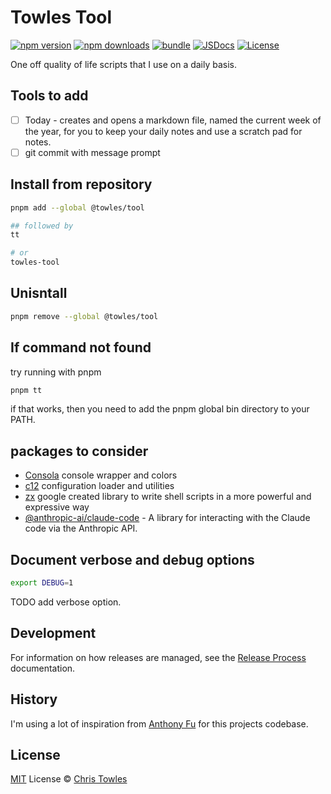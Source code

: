 # Towles Tool

[![npm version][npm-version-src]][npm-version-href]
[![npm downloads][npm-downloads-src]][npm-downloads-href]
[![bundle][bundle-src]][bundle-href]
[![JSDocs][jsdocs-src]][jsdocs-href]
[![License][license-src]][license-href]

One off quality of life scripts that I use on a daily basis.

## Tools to add
- [ ] Today - creates and opens a markdown file, named the current week of the year, for you to keep your daily notes and use a scratch pad for notes.
- [ ] git commit with message prompt

## Install from repository

```bash
pnpm add --global @towles/tool

## followed by
tt

# or
towles-tool
```

## Unisntall

```bash
pnpm remove --global @towles/tool
```

## If command not found

try running with pnpm
```bash
pnpm tt
```

if that works, then you need to add the pnpm global bin directory to your PATH.

## packages to consider

- [Consola](https://github.com/unjs/consola) console wrapper and colors
- [c12](https://github.com/unjs/c12) configuration loader and utilities
- [zx](https://github.com/google/zx) google created library to write shell scripts in a more powerful and expressive way
- [@anthropic-ai/claude-code](https://github.com/anthropic-ai/claude-code) - A library for interacting with the Claude code via the Anthropic API.

## Document verbose and debug options

```bash
export DEBUG=1
```

TODO add verbose option.

## Development

For information on how releases are managed, see the [Release Process](docs/release-process.md) documentation.

## History

I'm using a lot of inspiration from [Anthony Fu](https://github.com/antfu) for this projects codebase.

## License

[MIT](./LICENSE) License © [Chris Towles](https://github.com/ChrisTowles)

<!-- Badges -->

[npm-version-src]: https://img.shields.io/npm/v/pkg-placeholder?style=flat&colorA=080f12&colorB=1fa669
[npm-version-href]: https://npmjs.com/package/pkg-placeholder
[npm-downloads-src]: https://img.shields.io/npm/dm/pkg-placeholder?style=flat&colorA=080f12&colorB=1fa669
[npm-downloads-href]: https://npmjs.com/package/pkg-placeholder
[bundle-src]: https://img.shields.io/bundlephobia/minzip/pkg-placeholder?style=flat&colorA=080f12&colorB=1fa669&label=minzip
[bundle-href]: https://bundlephobia.com/result?p=pkg-placeholder
[license-src]: https://img.shields.io/github/license/antfu/pkg-placeholder.svg?style=flat&colorA=080f12&colorB=1fa669
[license-href]: https://github.com/ChrisTowles/towles-tool/blob/main/LICENSE.md
[jsdocs-src]: https://img.shields.io/badge/jsdocs-reference-080f12?style=flat&colorA=080f12&colorB=1fa669
[jsdocs-href]: https://www.jsdocs.io/package/pkg-placeholder
